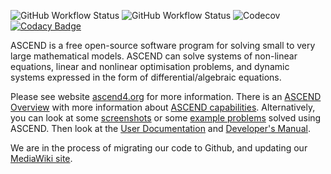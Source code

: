 ![GitHub Workflow Status](https://img.shields.io/github/actions/workflow/status/ascend4/ascend4/ubuntu.yml?label=Ubuntu%20build)
![GitHub Workflow Status](https://img.shields.io/github/actions/workflow/status/ascend4/ascend4/msys2.yml?label=MSYS2%20build)
![Codecov](https://img.shields.io/codecov/c/github/ascend4/ascend4?label=CUnit%20test%20coverage)
[![Codacy Badge](https://app.codacy.com/project/badge/Grade/4d3d0850360a4809abdaaabc0ea76ca2)](https://app.codacy.com/gh/ascend4/ascend4/dashboard?utm_source=gh&utm_medium=referral&utm_content=&utm_campaign=Badge_grade)

ASCEND is a free open-source software program for solving small to very large mathematical models. ASCEND can solve systems of non-linear equations, linear and nonlinear optimisation problems, and dynamic systems expressed in the form of differential/algebraic equations.

Please see website [ascend4.org](https://ascend4.org/Main_Page) for more information. There is an [ASCEND Overview](https://ascend4.org/ASCEND_overview) with more information about [ASCEND capabilities](https://ascend4.org/ASCEND_capabilities). Alternatively, you can look at some [screenshots](https://ascend4.org/PyGTK_Screenshots) or some [example problems](https://ascend4.org/Worked_examples) solved using ASCEND. Then look at the [User Documentation](https://ascend4.org/Category:Documentation) and [Developer's Manual](https://ascend4.org/Developer%27s_Manual).

We are in the process of migrating our code to Github, and updating our [MediaWiki site](https://ascend4.org/Main_Page).
